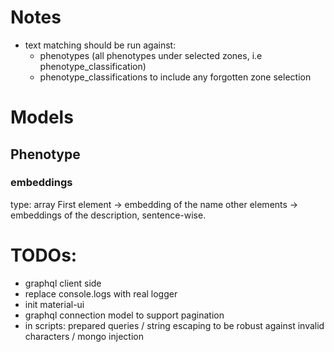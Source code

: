 # Notes

- text matching should be run against:
    - phenotypes (all phenotypes under selected zones, i.e phenotype_classification) 
    - phenotype_classifications to include any forgotten zone selection

# Models

## Phenotype

### embeddings

type: array
First element -> embedding of the name
other elements -> embeddings of the description, sentence-wise.

# TODOs:

- graphql client side
- replace console.logs with real logger
- init material-ui
- graphql connection model to support pagination
- in scripts: prepared queries / string escaping to be robust against invalid characters / mongo injection
